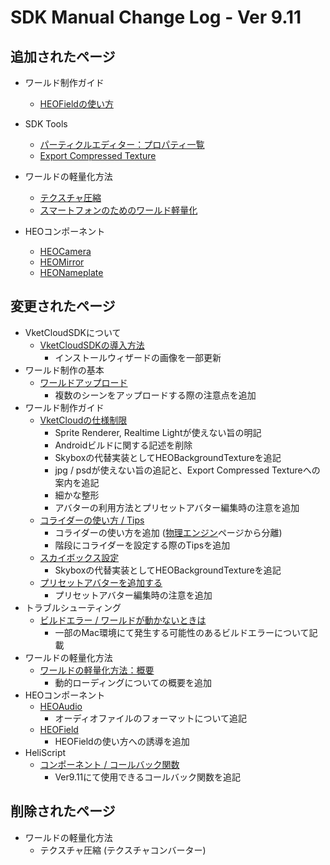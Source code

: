 # SDK Manual Change Log - Ver 9.11

## 追加されたページ

- ワールド制作ガイド
  - [HEOFieldの使い方](https://vrhikky.github.io/VketCloudSDK_Documents/9.11/ja/WorldMakingGuide/HEOFieldTips.html)
- SDK Tools
  - [パーティクルエディター：プロパティ一覧](https://vrhikky.github.io/VketCloudSDK_Documents/9.11/ja/particleeditor/pe_about_properties.html)
  - [Export Compressed Texture](https://vrhikky.github.io/VketCloudSDK_Documents/9.11/ja/SDKTools/ExportCompressedTexture.html)
- ワールドの軽量化方法
  - [テクスチャ圧縮](https://vrhikky.github.io/VketCloudSDK_Documents/9.11/ja/WorldOptimization/TextureCompression.html)
  - [スマートフォンのためのワールド軽量化](https://vrhikky.github.io/VketCloudSDK_Documents/9.11/ja/WorldOptimization/SmartphoneOptimization.html)

- HEOコンポーネント
  - [HEOCamera](https://vrhikky.github.io/VketCloudSDK_Documents/9.11/ja/HEOComponents/HEOCamera.html)
  - [HEOMirror](https://vrhikky.github.io/VketCloudSDK_Documents/9.11/ja/HEOComponents/HEOMirror.html)
  - [HEONameplate](https://vrhikky.github.io/VketCloudSDK_Documents/9.11/ja/HEOComponents/HEONameplate.html)

## 変更されたページ

- VketCloudSDKについて
  - [VketCloudSDKの導入方法](https://vrhikky.github.io/VketCloudSDK_Documents/9.11/ja/AboutVketCloudSDK/SetupSDK_external.html)
    - インストールウィザードの画像を一部更新
- ワールド制作の基本
  - [ワールドアップロード](https://vrhikky.github.io/VketCloudSDK_Documents/9.11/ja/FirstStep/WorldUpload.html)
    - 複数のシーンをアップロードする際の注意点を追加
- ワールド制作ガイド
  - [VketCloudの仕様制限](https://vrhikky.github.io/VketCloudSDK_Documents/9.11/ja/WorldMakingGuide/UnityGuidelines.html)
    - Sprite Renderer, Realtime Lightが使えない旨の明記
    - Androidビルドに関する記述を削除
    - Skyboxの代替実装としてHEOBackgroundTextureを追記
    - jpg / psdが使えない旨の追記と、Export Compressed Textureへの案内を追記
    - 細かな整形
    - アバターの利用方法とプリセットアバター編集時の注意を追加
  - [コライダーの使い方 / Tips](https://vrhikky.github.io/VketCloudSDK_Documents/9.11/ja/WorldMakingGuide/Collider.html)
    - コライダーの使い方を追加 ([物理エンジン](https://vrhikky.github.io/VketCloudSDK_Documents/9.11/ja/WorldMakingGuide/PhysicsEngine.html)ページから分離)
    - 階段にコライダーを設定する際のTipsを追加
  - [スカイボックス設定](https://vrhikky.github.io/VketCloudSDK_Documents/9.11/ja/WorldMakingGuide/Skybox.html)
    - Skyboxの代替実装としてHEOBackgroundTextureを追記
  - [プリセットアバターを追加する](https://vrhikky.github.io/VketCloudSDK_Documents/9.11/ja/WorldMakingGuide/PresetAvatar.html)
    - プリセットアバター編集時の注意を追加
- トラブルシューティング
  - [ビルドエラー / ワールドが動かないときは](https://vrhikky.github.io/VketCloudSDK_Documents/9.11/ja/troubleshooting/BuildError.html)
    - 一部のMac環境にて発生する可能性のあるビルドエラーについて記載
- ワールドの軽量化方法
  - [ワールドの軽量化方法：概要](https://vrhikky.github.io/VketCloudSDK_Documents/9.11/ja/WorldMakingGuide/WorldOptimization.html)
    - 動的ローディングについての概要を追加
- HEOコンポーネント
  - [HEOAudio](https://vrhikky.github.io/VketCloudSDK_Documents/9.11/ja/HEOComponents/HEOAudio.html)
    - オーディオファイルのフォーマットについて追記
  - [HEOField](https://vrhikky.github.io/VketCloudSDK_Documents/9.11/ja/HEOComponents/HEOField.html)
    - HEOFieldの使い方への誘導を追加
- HeliScript
  - [コンポーネント / コールバック関数](https://vrhikky.github.io/VketCloudSDK_Documents/9.11/ja/hs/hs_component.html)
    - Ver9.11にて使用できるコールバック関数を追記

## 削除されたページ

- ワールドの軽量化方法
  - テクスチャ圧縮 (テクスチャコンバーター)

